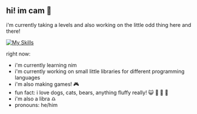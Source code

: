 ## hi! im cam :bear:

i'm currently taking a levels and also working on the little odd thing here and there!

[![My Skills](https://skillicons.dev/icons?i=go,lua,cs,c,ts,rust&theme=dark)](https://skillicons.dev)

right now:
- i'm currently learning nim
- i'm currently working on small little libraries for different programming languages 
- i'm also making games! 🎮
- fun fact: i love dogs, cats, bears, anything fluffy really! 😺 🐶 🐻 🐰
- i'm also a libra ♎
- pronouns: he/him
